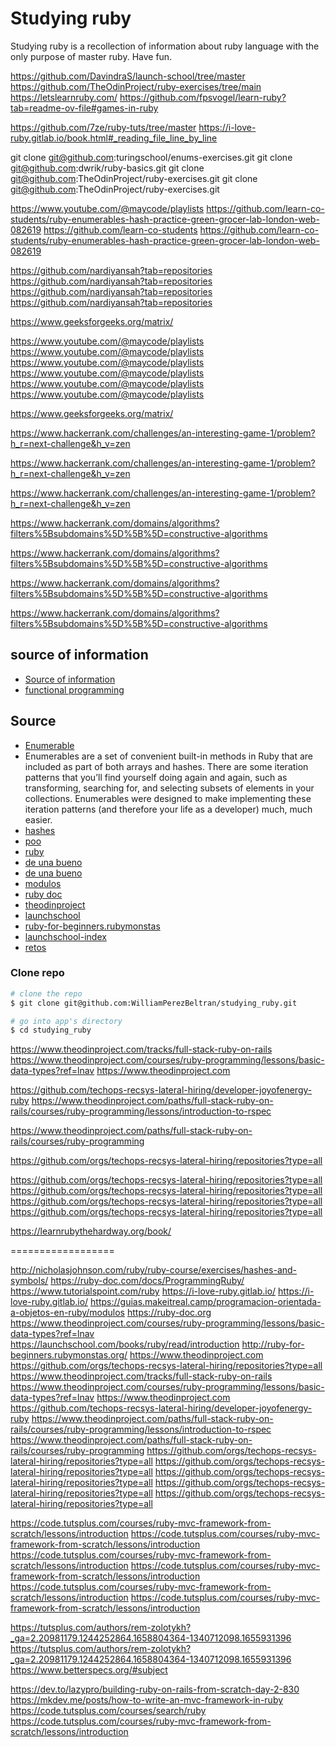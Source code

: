 # Studying ruby 
Studying ruby is a recollection of information about ruby language with the only purpose of master ruby.
Have fun. 

https://github.com/DavindraS/launch-school/tree/master
https://github.com/TheOdinProject/ruby-exercises/tree/main
https://letslearnruby.com/
https://github.com/fpsvogel/learn-ruby?tab=readme-ov-file#games-in-ruby

https://github.com/7ze/ruby-tuts/tree/master
https://i-love-ruby.gitlab.io/book.html#_reading_file_line_by_line




git clone git@github.com:turingschool/enums-exercises.git
git clone git@github.com:dwrik/ruby-basics.git
git clone git@github.com:TheOdinProject/ruby-exercises.git
git clone git@github.com:TheOdinProject/ruby-exercises.git


https://www.youtube.com/@maycode/playlists
https://github.com/learn-co-students/ruby-enumerables-hash-practice-green-grocer-lab-london-web-082619
https://github.com/learn-co-students
https://github.com/learn-co-students/ruby-enumerables-hash-practice-green-grocer-lab-london-web-082619



https://github.com/nardiyansah?tab=repositories
https://github.com/nardiyansah?tab=repositories
https://github.com/nardiyansah?tab=repositories
https://github.com/nardiyansah?tab=repositories

https://www.geeksforgeeks.org/matrix/

https://www.youtube.com/@maycode/playlists
https://www.youtube.com/@maycode/playlists
https://www.youtube.com/@maycode/playlists
https://www.youtube.com/@maycode/playlists
https://www.youtube.com/@maycode/playlists
https://www.youtube.com/@maycode/playlists

https://www.geeksforgeeks.org/matrix/


https://www.hackerrank.com/challenges/an-interesting-game-1/problem?h_r=next-challenge&h_v=zen


https://www.hackerrank.com/challenges/an-interesting-game-1/problem?h_r=next-challenge&h_v=zen


https://www.hackerrank.com/challenges/an-interesting-game-1/problem?h_r=next-challenge&h_v=zen

https://www.hackerrank.com/domains/algorithms?filters%5Bsubdomains%5D%5B%5D=constructive-algorithms

https://www.hackerrank.com/domains/algorithms?filters%5Bsubdomains%5D%5B%5D=constructive-algorithms

https://www.hackerrank.com/domains/algorithms?filters%5Bsubdomains%5D%5B%5D=constructive-algorithms

https://www.hackerrank.com/domains/algorithms?filters%5Bsubdomains%5D%5B%5D=constructive-algorithms

## source of information 


- [Source of information](#Source)
- [functional programming](https://womanonrails.com/functional-programming-ruby
)

## Source

- [Enumerable](https://ruby-doc.org/core-3.1.2/Enumerable.html)
- Enumerables are a set of convenient built-in methods in Ruby that are included as part of both arrays and hashes. There are some iteration patterns that you’ll find yourself doing again and again, such as transforming, searching for, and selecting subsets of elements in your collections. Enumerables were designed to make implementing these iteration patterns (and therefore your life as a developer) much, much easier.
- [hashes](http://nicholasjohnson.com/ruby/ruby-course/exercises/hashes-and-symbols/)
- [poo](https://ruby-doc.com/docs/ProgrammingRuby/)
- [ruby](https://www.tutorialspoint.com/ruby)
- [de una bueno ](https://i-love-ruby.gitlab.io/)
- [de una bueno ](https://i-love-ruby.gitlab.io/)
- [modulos ](https://guias.makeitreal.camp/programacion-orientada-a-objetos-en-ruby/modulos)
- [ruby doc ](https://ruby-doc.org)
- [theodinproject](https://www.theodinproject.com/courses/ruby-programming/lessons/basic-data-types?ref=lnav)
- [launchschool](https://launchschool.com/books/ruby/read/introduction)
- [ruby-for-beginners.rubymonstas](http://ruby-for-beginners.rubymonstas.org/)
- [launchschool-index](https://www.theodinproject.com)
- [retos ](https://github.com/orgs/techops-recsys-lateral-hiring/repositories?type=all)

### Clone repo

```bash
# clone the repo
$ git clone git@github.com:WilliamPerezBeltran/studying_ruby.git

# go into app's directory
$ cd studying_ruby
```

https://www.theodinproject.com/tracks/full-stack-ruby-on-rails
https://www.theodinproject.com/courses/ruby-programming/lessons/basic-data-types?ref=lnav
https://www.theodinproject.com






https://github.com/techops-recsys-lateral-hiring/developer-joyofenergy-ruby
https://www.theodinproject.com/paths/full-stack-ruby-on-rails/courses/ruby-programming/lessons/introduction-to-rspec

https://www.theodinproject.com/paths/full-stack-ruby-on-rails/courses/ruby-programming

https://github.com/orgs/techops-recsys-lateral-hiring/repositories?type=all


https://github.com/orgs/techops-recsys-lateral-hiring/repositories?type=all
https://github.com/orgs/techops-recsys-lateral-hiring/repositories?type=all
https://github.com/orgs/techops-recsys-lateral-hiring/repositories?type=all
https://github.com/orgs/techops-recsys-lateral-hiring/repositories?type=all

https://learnrubythehardway.org/book/











==================

http://nicholasjohnson.com/ruby/ruby-course/exercises/hashes-and-symbols/
https://ruby-doc.com/docs/ProgrammingRuby/
https://www.tutorialspoint.com/ruby
https://i-love-ruby.gitlab.io/
https://i-love-ruby.gitlab.io/
https://guias.makeitreal.camp/programacion-orientada-a-objetos-en-ruby/modulos
https://ruby-doc.org
https://www.theodinproject.com/courses/ruby-programming/lessons/basic-data-types?ref=lnav
https://launchschool.com/books/ruby/read/introduction
http://ruby-for-beginners.rubymonstas.org/
https://www.theodinproject.com
https://github.com/orgs/techops-recsys-lateral-hiring/repositories?type=all
https://www.theodinproject.com/tracks/full-stack-ruby-on-rails
https://www.theodinproject.com/courses/ruby-programming/lessons/basic-data-types?ref=lnav
https://www.theodinproject.com
https://github.com/techops-recsys-lateral-hiring/developer-joyofenergy-ruby
https://www.theodinproject.com/paths/full-stack-ruby-on-rails/courses/ruby-programming/lessons/introduction-to-rspec
https://www.theodinproject.com/paths/full-stack-ruby-on-rails/courses/ruby-programming
https://github.com/orgs/techops-recsys-lateral-hiring/repositories?type=all
https://github.com/orgs/techops-recsys-lateral-hiring/repositories?type=all
https://github.com/orgs/techops-recsys-lateral-hiring/repositories?type=all
https://github.com/orgs/techops-recsys-lateral-hiring/repositories?type=all
https://github.com/orgs/techops-recsys-lateral-hiring/repositories?type=all


https://code.tutsplus.com/courses/ruby-mvc-framework-from-scratch/lessons/introduction
https://code.tutsplus.com/courses/ruby-mvc-framework-from-scratch/lessons/introduction
https://code.tutsplus.com/courses/ruby-mvc-framework-from-scratch/lessons/introduction
https://code.tutsplus.com/courses/ruby-mvc-framework-from-scratch/lessons/introduction
https://code.tutsplus.com/courses/ruby-mvc-framework-from-scratch/lessons/introduction
https://code.tutsplus.com/courses/ruby-mvc-framework-from-scratch/lessons/introduction

https://tutsplus.com/authors/rem-zolotykh?_ga=2.20981179.1244252864.1658804364-1340712098.1655931396
https://tutsplus.com/authors/rem-zolotykh?_ga=2.20981179.1244252864.1658804364-1340712098.1655931396
https://www.betterspecs.org/#subject

https://dev.to/lazypro/building-ruby-on-rails-from-scratch-day-2-830
https://mkdev.me/posts/how-to-write-an-mvc-framework-in-ruby
https://code.tutsplus.com/courses/search/ruby
https://code.tutsplus.com/courses/ruby-mvc-framework-from-scratch/lessons/introduction
